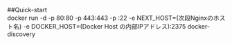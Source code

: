 ##Quick-start  
docker run -d -p 80:80 -p 443:443 -p :22 -e NEXT_HOST=(次段Nginxのホスト名) -e DOCKER_HOST=(Docker Host の内部IPアドレス):2375 docker-discovery  

